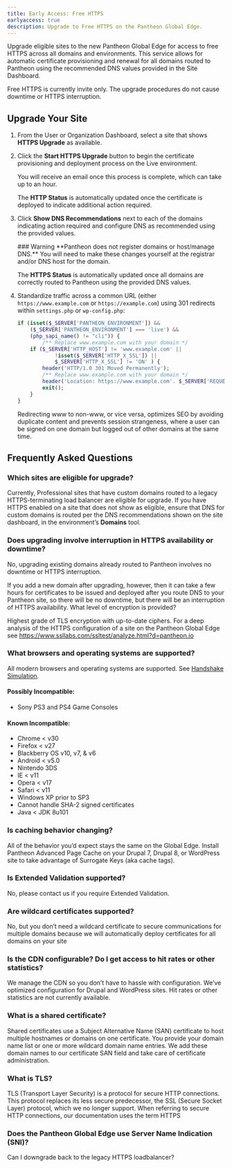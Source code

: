 ```yaml
---
title: Early Access: Free HTTPS
earlyaccess: true
description: Upgrade to Free HTTPS on the Pantheon Global Edge.
---
```


Upgrade eligible sites to the new Pantheon Global Edge for access to free HTTPS across all domains and environments. This service allows for automatic certificate provisioning and renewal for all domains routed to Pantheon using the recommended DNS values provided in the Site Dashboard.

Free HTTPS is currently invite only. The upgrade procedures do not cause downtime or HTTPS interruption.

## Upgrade Your Site
1. From the User or Organization Dashboard, select a site that shows **HTTPS Upgrade** as available.
2. Click the **Start HTTPS Upgrade** button to begin the certificate provisioning and deployment process on the Live environment.

    You will receive an email once this process is complete, which can take up to an hour.

    The **HTTP Status** is automatically updated once the certificate is deployed to indicate additional action required.

3. Click **Show DNS Recommendations** next to each of the domains indicating action required and configure DNS as recommended using the provided values.

    <div markdown="1" class="alert alert-danger">
    ### Warning
    **Pantheon does not register domains or host/manage DNS.** You will need to make these changes yourself at the registrar and/or DNS host for the domain.
    </div>

    The **HTTPS Status** is automatically updated once all domains are correctly routed to Pantheon using the provided DNS values.

4. Standardize traffic across a common URL (either `https://www.example.com` or `https://example.com`) using 301 redirects within `settings.php` or `wp-config.php`:

    ```php
    if (isset($_SERVER['PANTHEON_ENVIRONMENT']) &&
    	($_SERVER['PANTHEON_ENVIRONMENT'] === 'live') &&
    	(php_sapi_name() != "cli")) {
    		/** Replace www.example.com with your domain */
    	if ($_SERVER['HTTP_HOST'] != 'www.example.com' ||
    			!isset($_SERVER['HTTP_X_SSL']) ||
    			$_SERVER['HTTP_X_SSL'] != 'ON' ) {
    		header('HTTP/1.0 301 Moved Permanently');
    		/** Replace www.example.com with your domain */
    		header('Location: https://www.example.com'. $_SERVER['REQUEST_URI']);
    		exit();
    	}
    }
    ```

    Redirecting www to non-www, or vice versa, optimizes SEO by avoiding duplicate content and prevents session strangeness, where a user can be signed on one domain but logged out of other domains at the same time.





## Frequently Asked Questions
### Which sites are eligible for upgrade?
Currently, Professional sites that have custom domains routed to a legacy HTTPS-terminating load balancer are eligible for upgrade. If you have HTTPS enabled on a site that does not show as eligible, ensure that DNS for custom domains is routed per the DNS recommendations shown on the site dashboard, in the environment’s **Domains** tool.

### Does upgrading involve interruption in HTTPS availability or downtime?
No, upgrading existing domains already routed to Pantheon involves no downtime or HTTPS interruption.

If you add a new domain after upgrading, however, then it can take a few hours for certificates to be issued and deployed after you route DNS to your Pantheon site, so there will be no downtime, but there will be an interruption of HTTPS availability.
What level of encryption is provided?

Highest grade of TLS encryption with up-to-date ciphers. For a deep analysis of the HTTPS configuration of a site on the Pantheon Global Edge see https://www.ssllabs.com/ssltest/analyze.html?d=pantheon.io

### What browsers and operating systems are supported?
All modern browsers and operating systems are supported. See [Handshake Simulation](https://www.ssllabs.com/ssltest/analyze.html?d=pantheon.io).


#### Possibly Incompatible:

* Sony PS3 and PS4 Game Consoles

#### Known Incompatible:

* Chrome < v30
* Firefox < v27
* Blackberry OS v10, v7, & v6
* Android < v5.0
* Nintendo 3DS
* IE < v11
* Opera < v17
* Safari < v11
* Windows XP prior to SP3
* Cannot handle SHA-2 signed certificates
* Java < JDK 8u101


### Is caching behavior changing?
All of the behavior you’d expect stays the same on the Global Edge. Install Pantheon Advanced Page Cache on your Drupal 7, Drupal 8, or WordPress site to take advantage of Surrogate Keys (aka cache tags).

### Is Extended Validation supported?
No, please contact us if you require Extended Validation.

### Are wildcard certificates supported?
No, but you don’t need a wildcard certificate to secure communications for multiple domains because we will automatically deploy certificates for all domains on your site

### Is the CDN configurable? Do I get access to hit rates or other statistics?
We manage the CDN so you don’t have to hassle with configuration. We’ve optimized configuration for Drupal and WordPress sites. Hit rates or other statistics are not currently available.

### What is a shared certificate?
Shared certificates use a Subject Alternative Name (SAN) certificate to host multiple hostnames or domains on one certificate. You provide your domain name list or one or more wildcard domain name entries. We add these domain names to our certificate SAN field and take care of certificate administration.

### What is TLS?
TLS (Transport Layer Security) is a protocol for secure HTTP connections. This protocol replaces its less secure predecessor, the SSL (Secure Socket Layer) protocol, which we no longer support. When referring to secure HTTP connections, our documentation uses the term HTTPS

### Does the Pantheon Global Edge use Server Name Indication (SNI)?
Can I downgrade back to the legacy HTTPS loadbalancer?
